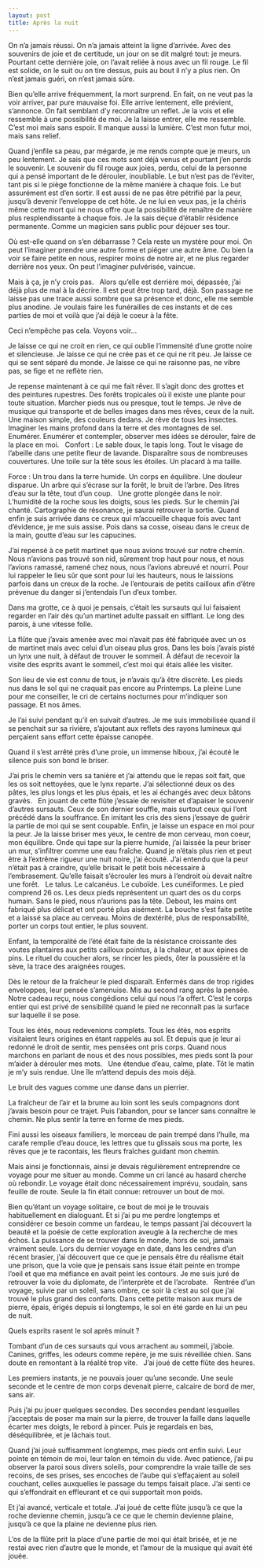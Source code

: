 ```yaml
---
layout: post
title: Après la nuit
---
```


On n’a jamais réussi. On n’a jamais atteint la ligne d’arrivée. Avec des souvenirs de joie et de certitude, un jour on se dit malgré tout: je meurs. Pourtant cette dernière joie, on l’avait reliée à nous avec un fil rouge. Le fil est solide, on le suit ou on tire dessus, puis au bout il n’y a plus rien. On n’est jamais guéri, on n’est jamais sûre.

Bien qu’elle arrive fréquemment, la mort surprend. En fait, on ne veut pas la voir arriver, par pure mauvaise foi. Elle arrive lentement, elle prévient, s’annonce. On fait semblant d’y reconnaître un reflet. Je la vois et elle ressemble à une possibilité de moi. Je la laisse entrer, elle me ressemble. C’est moi mais sans espoir. Il manque aussi la lumière. C’est mon futur moi, mais sans relief.

Quand  j’enfile sa peau, par mégarde, je me rends compte que je meurs, un peu lentement. Je sais que ces mots sont déjà venus et pourtant j’en perds le souvenir. Le souvenir du fil rouge aux joies, perdu, celui de la personne qui a pensé important de le dérouler,  inoubliable.
Le but n’est pas de l’éviter, tant pis si le piège fonctionne de la même manière à chaque fois. Le but assurément est d’en sortir. Il est aussi de ne pas être pétrifié par la peur, jusqu’à devenir l’enveloppe de cet hôte. Je ne lui en veux pas, je la chéris même cette mort qui ne nous offre que la possibilité de renaître de manière plus resplendissante à chaque fois. Je la sais déçue d’établir résidence permanente. Comme un magicien sans public pour déjouer ses tour.

Où est-elle quand on s’en débarrasse ? Cela reste un mystère pour moi. On peut l’imaginer prendre une autre forme et piéger une autre âme. Ou bien la voir se faire petite en nous, respirer moins de notre air, et ne plus regarder derrière nos yeux. On peut l’imaginer pulvérisée, vaincue.

Mais à ça, je n’y crois pas.
 
Alors qu’elle est derrière moi, dépassée, j’ai déjà plus de mal à la décrire. Il est peut être trop tard, déjà. Son passage ne laisse pas une trace aussi sombre que sa présence et donc, elle me semble plus anodine. Je voulais faire les funérailles de ces instants et de ces parties de moi et voilà que j’ai déjà le coeur à la fête.

Ceci n’empêche pas cela. Voyons voir…

Je laisse ce qui ne croit en rien, ce qui oublie l’immensité d’une grotte noire et silencieuse. Je laisse ce qui ne crée pas et ce qui ne rit peu. Je laisse ce qui se sent séparé du monde. Je laisse ce qui ne raisonne pas, ne vibre pas, se fige et ne reflète rien.

Je repense maintenant à ce qui me fait rêver. Il s’agit donc des grottes et des peintures rupestres. Des forêts tropicales où il existe une plante pour toute situation. Marcher pieds nus ou presque, tout le temps. Je rêve de musique qui transporte et de belles images dans mes rêves, ceux de la nuit. Une maison simple, des couleurs dedans. Je rêve de tous les insectes.
Imaginer les mains profond dans la terre et des montagnes de sel. Enumérer. Enumérer et contempler, observer mes idées se dérouler, faire de la place en moi.
 
Confort : Le sable doux, le tapis long. Tout le visage de l’abeille dans une petite fleur de lavande. Disparaître sous de nombreuses couvertures. Une toile sur la tête sous les étoiles. Un placard à ma taille.

Force : Un trou dans la terre humide. Un corps en équilibre. Une douleur disparue. Un arbre qui s’écrase sur la forêt, le bruit de l’arbre. Des litres d’eau sur la tête, tout d’un coup.
 
Une grotte plongée dans le noir. L’humidité de la roche sous les doigts, sous les pieds. Sur le chemin j’ai chanté. Cartographie de résonance, je saurai retrouver la sortie.
Quand enfin je suis arrivée dans ce creux qui m’accueille chaque fois avec tant d’évidence, je me suis assise. Pois dans sa cosse, oiseau dans le creux de la main, goutte d’eau sur les capucines.

J’ai repensé à ce petit martinet que nous avions trouvé sur notre chemin. Nous n’avions pas trouvé son nid, sûrement trop haut pour nous, et nous l’avions ramassé, ramené chez nous, nous l’avions abreuvé et nourri. Pour lui rappeler le lieu sûr que sont pour lui les hauteurs, nous le laissions parfois dans un creux de la roche. Je l’entourais de petits cailloux afin d’être prévenue du danger si j’entendais l’un d’eux tomber.

Dans ma grotte, ce à quoi je pensais, c’était les sursauts qui lui faisaient regarder en l’air dès qu’un martinet adulte passait en sifflant. Le long des parois, à une vitesse folle.

La flûte que j’avais amenée avec moi n’avait pas été fabriquée avec un os de martinet mais avec celui d’un oiseau plus gros. Dans les bois j’avais pisté un lynx une nuit, à défaut de trouver le sommeil. À défaut de recevoir la visite des esprits avant le sommeil, c’est moi qui étais allée les visiter.

Son lieu de vie est connu de tous, je n’avais qu’à être discrète. Les pieds nus dans le sol qui ne craquait pas encore au Printemps. La pleine Lune pour me conseiller, le cri de certains nocturnes pour m’indiquer son passage. Et nos âmes.

Je l’ai suivi pendant qu’il en suivait d’autres. Je me suis immobilisée quand il se penchait sur sa rivière, s’ajoutant aux reflets des rayons lumineux qui perçaient sans effort cette épaisse canopée.

Quand il s’est arrêté près d’une proie, un immense hiboux, j’ai écouté le silence puis son bond le briser.

J’ai pris le chemin vers sa tanière et j’ai attendu que le repas soit fait, que les os soit nettoyées, que le lynx reparte. J’ai sélectionné deux os des pâtes, les plus longs et les plus épais, et les ai échangés avec deux bâtons gravés.
 
En jouant de cette flûte j’essaie de revisiter et d’apaiser le souvenir d’autres sursauts. Ceux de son dernier souffle, mais surtout ceux qui l’ont précédé dans la souffrance.
En imitant les cris des siens j’essaye de guérir la partie de moi qui se sent coupable. Enfin, je laisse un espace en moi pour la peur. Je la laisse briser mes yeux, le centre de mon cerveau, mon coeur, mon équilibre.
Onde qui tape sur la pierre humide, j’ai laissée la peur briser un mur, s’infiltrer comme une eau fraîche. Quand je n’étais plus rien et peut être à l’extrême rigueur une nuit noire, j’ai écouté.
J’ai entendu que la peur n’était pas à craindre, qu’elle brisait le petit bois nécessaire à l’embrasement. Qu’elle faisait s’écrouler les murs à l’endroit où devait naître une forêt.
 
Le talus. Le calcanéus. Le cuboïde. Les cunéïformes. Le pied comprend 26 os. Les deux pieds représentent un quart des os du corps humain. Sans le pied, nous n’aurions pas la tête.
Debout, les mains ont fabriqué plus délicat et ont porté plus aisément. La bouche s’est faite petite et a laissé sa place au cerveau. Moins de dextérité, plus de responsabilité, porter un corps tout entier, le plus souvent.

Enfant, la temporalité de l’été était faite de la résistance croissante des voutes plantaires aux petits cailloux pointus, à la chaleur, et aux épines de pins. Le rituel du coucher alors, se rincer les pieds, ôter la poussière et la sève, la trace des araignées rouges.

Dès le retour de la fraîcheur le pied disparaît. Enfermés dans de trop rigides enveloppes, leur pensée s’amenuise. Mis au second rang après la pensée. Notre cadeau reçu, nous congédions celui qui nous l’a offert. C’est le corps entier qui est privé de sensibilité quand le pied ne reconnaît pas la surface sur laquelle il se pose.

Tous les étés, nous redevenions complets. Tous les étés, nos esprits visitaient leurs origines en étant rappelés au sol. Et depuis que je leur ai redonné le droit de sentir, mes pensées ont pris corps. Quand nous marchons en parlant de nous et des nous possibles, mes pieds sont là pour m’aider à dérouler mes mots.
 
Une étendue d’eau, calme, plate. Tôt le matin je m’y suis rendue. Une île m’attend depuis des mois déjà.

Le bruit des vagues comme une danse dans un pierrier.

La fraîcheur de l’air et la brume au loin sont les seuls compagnons dont j’avais besoin pour ce trajet. Puis l’abandon, pour se lancer sans connaître le chemin. Ne plus sentir la terre en forme de mes pieds.

Fini aussi les oiseaux familiers, le morceau de pain trempé dans l’huile, ma carafe remplie d’eau douce, les lettres que tu glissais sous ma porte, les rêves que je te racontais, les fleurs fraîches guidant mon chemin.

Mais ainsi je fonctionnais, ainsi je devais régulièrement entreprendre ce voyage pour me situer au monde. Comme un cri lancé au hasard cherche où rebondir. Le voyage était donc nécessairement imprévu, soudain, sans feuille de route. Seule la fin était connue: retrouver un bout de moi.

Bien qu’étant un voyage solitaire, ce bout de moi je le trouvais habituellement en dialoguant. Et si j’ai pu me perdre longtemps et considérer ce besoin comme un fardeau, le temps passant j’ai découvert la beauté et la poésie de cette exploration aveugle à la recherche de mes échos. La puissance de se trouver dans le monde, hors de soi, jamais vraiment seule.
Lors du dernier voyage en date, dans les cendres d’un récent brasier, j’ai découvert que ce que je pensais être du réalisme était une prison, que la voie que je pensais sans issue était peinte en trompe l’oeil et que ma méfiance en avait peint les contours. Je me suis juré de retrouver la voie du diplomate, de l’interprète et de l’acrobate.
 
Rentrée d’un voyage, suivie par un soleil, sans ombre, ce soir là c’est au sol que j’ai trouvé le plus grand des conforts. Dans cette petite maison aux murs de pierre, épais, érigés depuis si longtemps, le sol en été garde en lui un peu de nuit.

Quels esprits rasent le sol après minuit ?

Tombant d’un de ces sursauts qui vous arrachent au sommeil, j’aboie. Canines, griffes, les odeurs comme repère, je me suis réveillée chien. Sans doute en remontant à la réalité trop vite.
 
J’ai joué de cette flûte des heures.

Les premiers instants, je ne pouvais jouer qu’une seconde. Une seule seconde et le centre de mon corps devenait pierre, calcaire de bord de mer, sans air.

Puis j’ai pu jouer quelques secondes. Des secondes pendant lesquelles j’acceptais de poser ma main sur la pierre, de trouver la faille dans laquelle écarter mes doigts, le rebord à pincer. Puis je regardais en bas, déséquilibrée, et je lâchais tout.

Quand j’ai joué suffisamment longtemps, mes pieds ont enfin suivi. Leur pointe en témoin de moi, leur talon en témoin du vide. Avec patience, j’ai pu observer la paroi sous divers soleils, pour comprendre la vraie taille de ses recoins, de ses prises, ses encoches de l’aube qui s’effaçaient au soleil couchant, celles auxquelles le passage du temps faisait place. J’ai senti ce qui s’effondrait en effleurant et ce qui supportait mon poids.

Et j’ai avancé, verticale et totale. J’ai joué de cette flûte jusqu’à ce que la roche devienne chemin, jusqu’à ce ce que le chemin devienne plaine, jusqu’à ce que la plaine ne devienne plus rien.

L’os de la flûte prit la place d’une partie de moi qui était brisée, et je ne restai avec rien d’autre que le monde, et l’amour de la musique qui avait été jouée.